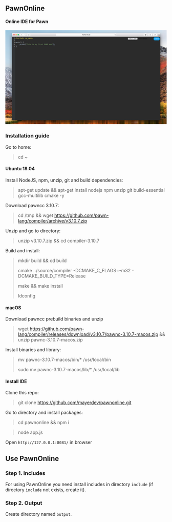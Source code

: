 ## PawnOnline
#### Online IDE for Pawn
![Screenshot](https://github.com/mayerdev/pawnonline/blob/main/screenshot.png?raw=true)

### Installation guide

Go to home:
> cd ~

#### Ubuntu 18.04

Install NodeJS, npm, unzip, git and build dependencies:
> apt-get update && apt-get install nodejs npm unzip git build-essential gcc-multilib cmake -y

Download pawncc 3.10.7:
> cd /tmp && wget https://github.com/pawn-lang/compiler/archive/v3.10.7.zip

Unzip and go to directory:
> unzip v3.10.7.zip && cd compiler-3.10.7

Build and install:
> mkdir build && cd build
>
> cmake ../source/compiler -DCMAKE_C_FLAGS=-m32 -DCMAKE_BUILD_TYPE=Release
>
> make && make install
>
> ldconfig

#### macOS

Download pawncc prebuild binaries and unzip
> wget https://github.com/pawn-lang/compiler/releases/download/v3.10.7/pawnc-3.10.7-macos.zip && unzip pawnc-3.10.7-macos.zip

Install binaries and library:
> mv pawnc-3.10.7-macos/bin/* /usr/local/bin
>
> sudo mv pawnc-3.10.7-macos/lib/* /usr/local/lib


#### Install IDE
Clone this repo:
> git clone https://github.com/mayerdev/pawnonline.git

Go to directory and install packages:
> cd pawnonline && npm i 

> node app.js

Open `http://127.0.0.1:8081/` in browser

## Use PawnOnline

### Step 1. Includes
For using PawnOnline you need install includes in directory `include` (if directory `include` not exists, create it).

### Step 2. Output
Create directory named `output`.
